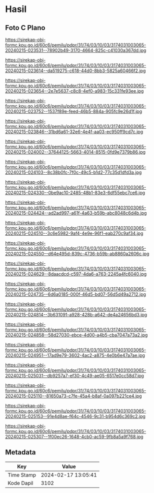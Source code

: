 # Hasil

## Foto C Plano

https://sirekap-obj-formc.kpu.go.id/60c6/pemilu/pdpr/31/74/03/10/03/3174031003065-20240215-023531--78902b49-3170-4664-825c-c41030a367dd.jpg

https://sirekap-obj-formc.kpu.go.id/60c6/pemilu/pdpr/31/74/03/10/03/3174031003065-20240215-023614--da519275-c618-44d0-8bb3-5825a60466f2.jpg

https://sirekap-obj-formc.kpu.go.id/60c6/pemilu/pdpr/31/74/03/10/03/3174031003065-20240215-023654--2e7e5637-c8c8-4ef0-a983-15c331fe93ee.jpg

https://sirekap-obj-formc.kpu.go.id/60c6/pemilu/pdpr/31/74/03/10/03/3174031003065-20240215-023752--1537f89e-feed-46b5-884a-905fc9e26d1f.jpg

https://sirekap-obj-formc.kpu.go.id/60c6/pemilu/pdpr/31/74/03/10/03/3174031003065-20240215-023846--31bd6a61-32e6-4e4f-aa03-ec950ff9cd7c.jpg

https://sirekap-obj-formc.kpu.go.id/60c6/pemilu/pdpr/31/74/03/10/03/3174031003065-20240215-024002--37644125-5663-4014-8515-0fd9e7379b86.jpg

https://sirekap-obj-formc.kpu.go.id/60c6/pemilu/pdpr/31/74/03/10/03/3174031003065-20240215-024103--8c38b0fc-7f0c-49c5-b1d2-77c35d1dfd3a.jpg

https://sirekap-obj-formc.kpu.go.id/60c6/pemilu/pdpr/31/74/03/10/03/3174031003065-20240215-024330--0be9ac10-2485-48b1-83e3-6df55ebc7ce6.jpg

https://sirekap-obj-formc.kpu.go.id/60c6/pemilu/pdpr/31/74/03/10/03/3174031003065-20240215-024424--ad2ad997-a61f-4a63-b59b-abc8048c6d4b.jpg

https://sirekap-obj-formc.kpu.go.id/60c6/pemilu/pdpr/31/74/03/10/03/3174031003065-20240215-024510--3c6e5982-9af4-4e9e-96f1-eab270c9af34.jpg

https://sirekap-obj-formc.kpu.go.id/60c6/pemilu/pdpr/31/74/03/10/03/3174031003065-20240215-024550--d64e495d-839c-4736-b59b-ab8860a2606c.jpg

https://sirekap-obj-formc.kpu.go.id/60c6/pemilu/pdpr/31/74/03/10/03/3174031003065-20240215-024629--8daacdcd-c597-4da6-a763-2245a4fc6040.jpg

https://sirekap-obj-formc.kpu.go.id/60c6/pemilu/pdpr/31/74/03/10/03/3174031003065-20240215-024735--6d6a0185-000f-46d5-bd07-56d5d49a2712.jpg

https://sirekap-obj-formc.kpu.go.id/60c6/pemilu/pdpr/31/74/03/10/03/3174031003065-20240215-024814--3b631091-a928-428b-a642-de4a24656bd3.jpg

https://sirekap-obj-formc.kpu.go.id/60c6/pemilu/pdpr/31/74/03/10/03/3174031003065-20240215-024858--58d27030-ebce-4d00-a4b5-cba7047a73a2.jpg

https://sirekap-obj-formc.kpu.go.id/60c6/pemilu/pdpr/31/74/03/10/03/3174031003065-20240215-024951--17ad9e79-3602-4ac2-a875-4e0b6e47a7ae.jpg

https://sirekap-obj-formc.kpu.go.id/60c6/pemilu/pdpr/31/74/03/10/03/3174031003065-20240215-025031--db9257a7-ef30-4c49-ae05-6517e0cc58d7.jpg

https://sirekap-obj-formc.kpu.go.id/60c6/pemilu/pdpr/31/74/03/10/03/3174031003065-20240215-025110--81650a73-c7fe-45a4-b8af-0a097b221ce4.jpg

https://sirekap-obj-formc.kpu.go.id/60c6/pemilu/pdpr/31/74/03/10/03/3174031003065-20240215-025153--91e4d8ae-f64c-4546-9c31-b954d6c369c2.jpg

https://sirekap-obj-formc.kpu.go.id/60c6/pemilu/pdpr/31/74/03/10/03/3174031003065-20240215-025307--1f00ec26-1648-4cb0-ac59-9fb8a5a9f768.jpg


## Metadata

| Key        | Value               |
| ---------- | ------------------- |
| Time Stamp | 2024-02-17 13:05:41 |
| Kode Dapil | 3102                |



